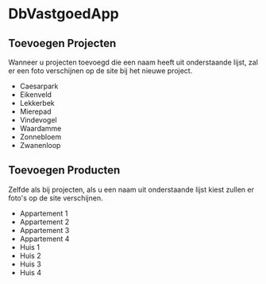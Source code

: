 # DbVastgoedApp

## Toevoegen Projecten

Wanneer u projecten toevoegd die een naam heeft uit onderstaande lijst, zal er een foto verschijnen op de site bij het nieuwe project.

* Caesarpark
* Eikenveld
* Lekkerbek
* Mierepad
* Vindevogel
* Waardamme
* Zonnebloem
* Zwanenloop

## Toevoegen Producten

Zelfde als bij projecten, als u een naam uit onderstaande lijst kiest zullen er foto's op de site verschijnen.

* Appartement 1
* Appartement 2
* Appartement 3
* Appartement 4
* Huis 1
* Huis 2
* Huis 3
* Huis 4

